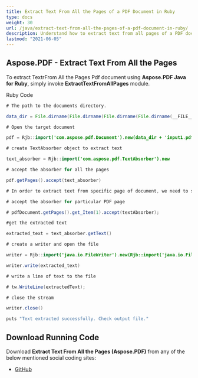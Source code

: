 ```yaml
---
title: Extract Text From All the Pages of a PDF Document in Ruby
type: docs
weight: 30
url: /java/extract-text-from-all-the-pages-of-a-pdf-document-in-ruby/
description: Understand how to extract text from all pages of a PDF document using Ruby and Aspose.PDF, ideal for content analysis.
lastmod: "2021-06-05"
---
```


## Aspose.PDF - Extract Text From All the Pages

To extract TextrFrom All the Pages Pdf document using **Aspose.PDF Java for Ruby**, simply invoke **ExtractTextFromAllPages** module.

Ruby Code

```java
# The path to the documents directory.

data_dir = File.dirname(File.dirname(File.dirname(File.dirname(__FILE__)))) + '/data/'

# Open the target document

pdf = Rjb::import('com.aspose.pdf.Document').new(data_dir + 'input1.pdf')

# create TextAbsorber object to extract text

text_absorber = Rjb::import('com.aspose.pdf.TextAbsorber').new

# accept the absorber for all the pages

pdf.getPages().accept(text_absorber)

# In order to extract text from specific page of document, we need to specify the particular page using its index against accept(..) method.

# accept the absorber for particular PDF page

# pdfDocument.getPages().get_Item(1).accept(textAbsorber);

#get the extracted text

extracted_text = text_absorber.getText()

# create a writer and open the file

writer = Rjb::import('java.io.FileWriter').new(Rjb::import('java.io.File').new(data_dir + "extracted_text.out.txt"))

writer.write(extracted_text)

# write a line of text to the file

# tw.WriteLine(extractedText);

# close the stream

writer.close()

puts "Text extracted successfully. Check output file."
```

## Download Running Code

Download **Extract Text From All the Pages (Aspose.PDF)** from any of the below mentioned social coding sites:

- [GitHub](https://github.com/aspose-pdf/Aspose.PDF-for-Java/blob/master/Plugins/Aspose_Pdf_Java_for_Ruby/lib/asposepdfjava/Text/extracttextfromallpages.rb)
